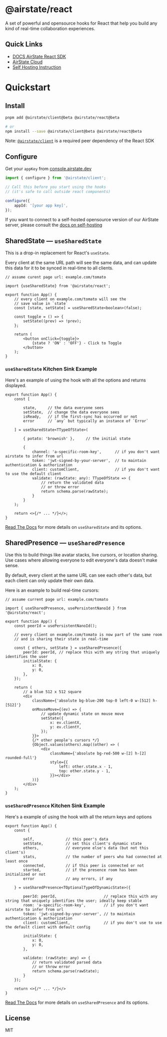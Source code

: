 # @airstate/react

A set of powerful and opensource hooks for React that help you build any kind 
of real-time collaboration experiences.

## Quick Links

- [DOCS AirState React SDK](https://airstate.dev/docs/latest/client/react/intro)
- [AirState Cloud](https://console.airstate.dev/)
- [Self Hosting Instruction](https://airstate.dev/docs/latest/self-hosting)

# Quickstart

## Install

```bash
pnpm add @airstate/client@beta @airstate/react@beta

# or
npm install --save @airstate/client@beta @airstate/react@beta
```

Note: [`@airstate/client`](https://www.npmjs.com/package/@airstate/client) is a required peer dependency of the 
React SDK

## Configure

Get your `appKey` from [console.airstate.dev](https://console.airstate.dev)

```ts
import { configure } from '@airstate/client';

// Call this before you start using the hooks
// (it's safe to call outside react components)

configure({
    appId: '[your app key]',
});
```

If you want to connect to a self-hosted opensource version of our AirState server,
please consult the [docs on self-hosting](https://airstate.dev/docs/latest/self-host/connect)

## SharedState — `useSharedState`

This is a drop-in replacement for React's `useState`.

Every client at the same URL path will see the
same data, and can update this data for it to be synced in
real-time to all clients.

```tsx
// assume curent page url: example.com/tomato

import {useSharedState} from '@airstate/react';

export function App() {
    // every client on example.com/tomato will see the
    // save value in `state`
    const [state, setState] = useSharedState<boolean>(false);

    const toggle = () => {
        setState((prev) => !prev);
    };

    return (
        <button onClick={toggle}>
            {state ? 'ON' : 'OFF'} - Click to Toggle
        </button>
    );
}
```

### `useSharedState` Kitchen Sink Example

Here's an example of using the hook with all the options and returns
displayed.

```tsx
export function App() {
    const [
        
        state,     // the data everyone sees
        setState,  // change the data everyone sees
        isReady,   // if the first-sync has occurred or not
        error      // `any` but typically an instance of `Error`
        
    ] = useSharedState<TTypeOfState>(

        { potato: 'brownish' },     // the initial state
        
        {
            channel: 'a-specific-room-key',      // if you don't want airstate to infer from url
            token: 'jwt-signed-by-your-server',  // to maintain authentication & authorization
            client: customClient,                // if you don't want to use the default client
            validate: (rawState: any): TTypeOfState => {
                // return the validated data
                // or throw error
                return schema.parse(rawState);
            }
        }
    );

    return <>{/* ... */}</>;
}
```

[Read The Docs](https://airstate.dev/docs/latest/client/react/shared-state/usage) for more details on `useSharedState` 
and its options.

## SharedPresence — `useSharedPresence`

Use this to build things like avatar stacks, live cursors,
or location sharing. Use cases where allowing everyone to edit everyone's
data doesn't make sense.

By default, every client at the same URL can see each other's data,
but each client can only update their own data.

Here is an example to build real-time cursors:


```tsx
// assume current page url: example.com/tomato

import { useSharedPresence, usePersistentNanoId } from '@airstate/react';

export function App() {
    const peerId = usePersistentNanoId();

    // every client on example.com/tomato is now part of the same room
    // and is sharing their state in real-time

    const { others, setState } = useSharedPresence({
        peerId: peerId, // replace this with any string that uniquely identifies the user
        initialState: {
            x: 0,
            y: 0,
        },
    });

    return (
        // a blue 512 x 512 square
        <div
            className={'absolute bg-blue-200 top-0 left-0 w-[512] h-[512]'}
            onMouseMove={(ev) => {
                // update dynamic state on mouse move
                setState({
                    x: ev.clientX,
                    y: ev.clientY,
                });
            }}>
            {/* other people's cursors */}
            {Object.values(others).map((other) => (
                <div
                    className={'absolute bg-red-500 w-[2] h-[2] rounded-full'}
                    style={{
                        left: other.state.x - 1,
                        top: other.state.y - 1,
                    }}></div>
            ))}
        </div>
    );
}
```

### `useSharedPresence` Kitchen Sink Example
Here's a example of using the hook with all the return keys and options

```tsx
export function App() {
    const {

        self,              // this peer's data
        setState,          // set this client's dynamic state
        others,            // everyone else's data (but not this client's)
        stats,             // the number of peers who had connected at least once
        connected,         // if this peer is connected or not
        started,           // if the presence room has been initialized or not
        error              // any errors, if any

    } = useSharedPresence<TOptionalTypeOfDynamicState>({

        peerId: peerId,                     // replace this with any string that uniquely identifies the user; ideally keep stable
        room: 'a-specific-room-key',        // if you don't want airstate to infer from url
        token: 'jwt-signed-by-your-server', // to maintain authentication & authorization
        client: customClient,               // if you don't use to use the default client with default config

        initialState: {
            x: 0,
            y: 0,
        },

        validate: (rawState: any) => {
            // return validated parsed data
            // or throw error
            return schema.parse(rawState);
        }
    });

    return <>{/* ... */}</>
}
```

[Read The Docs](https://airstate.dev/docs/latest/client/react/shared-presence/usage) for more details on `useSharedPresence`
and its options.

## License

MIT
